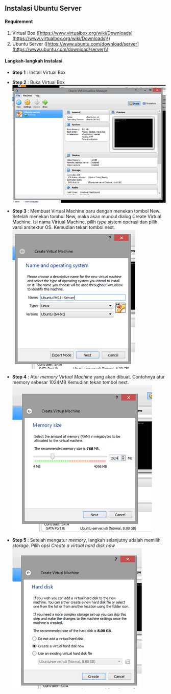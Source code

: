 ## Instalasi Ubuntu Server

#### Requirement

1. Virtual Box \([https://www.virtualbox.org/wiki/Downloads](https://www.virtualbox.org/wiki/Downloads)\)
2. Ubuntu Server \([https://www.ubuntu.com/download/server](https://www.ubuntu.com/download/server)\)

#### Langkah-langkah Instalasi

* **Step 1** : Install Virtual Box
* **Step 2** : Buka Virtual Box
   ![](/assets/ubuntu-server/1.PNG)
* **Step 3** : Membuat Virtual Machine baru dengan menekan tombol New. Setelah menekan tombol New, maka akan muncul dialog Create Virtual Machine. Isi nama Virtual Machine, pilih _type_ sistem operasi dan pilih varsi arsitektur OS. Kemudian tekan tombol next.
   ![](/assets/ubuntu-server/2.PNG)
* **Step 4** : Atur _memory_ _Virtual Machine_ yang akan dibuat. Contohnya atur memory sebesar 1024MB Kemudian tekan tombol next.
   ![](/assets/ubuntu-server/3.PNG)

* **Step 5** : Setelah mengatur _memory_, langkah selanjutny adalah memilih _storage_. Pilih opsi _Create a virtual hard disk now_
   ![](/assets/ubuntu-server/4.PNG)



